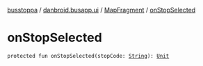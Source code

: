 [busstoppa](../../index.md) / [danbroid.busapp.ui](../index.md) / [MapFragment](index.md) / [onStopSelected](./on-stop-selected.md)

# onStopSelected

`protected fun onStopSelected(stopCode: `[`String`](https://kotlinlang.org/api/latest/jvm/stdlib/kotlin/-string/index.html)`): `[`Unit`](https://kotlinlang.org/api/latest/jvm/stdlib/kotlin/-unit/index.html)